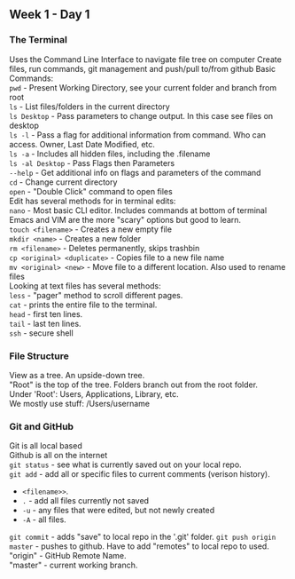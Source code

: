 ## Week 1 - Day 1
### The Terminal
Uses the Command Line Interface to navigate file tree on computer
Create files, run commands, git management and push/pull to/from github
Basic Commands:  
```pwd``` - Present Working Directory, see your current folder and branch from root  
```ls``` - List files/folders in the current directory  
```ls Desktop``` - Pass parameters to change output. In this case see files on desktop  
```ls -l``` - Pass a flag for additional information from command. Who can access. Owner, Last Date Modified, etc.  
```ls -a``` - Includes all hidden files, including the .filename  
```ls -al Desktop``` - Pass Flags then Parameters  
```--help``` - Get additional info on flags and parameters of the command  
```cd``` - Change current directory  
```open``` - "Double Click" command to open files  
Edit has several methods for in terminal edits:  
```nano``` - Most basic CLI editor. Includes commands at bottom of terminal  
Emacs and VIM are the more "scary" options but good to learn.  
```touch <filename>``` - Creates a new empty file  
```mkdir <name>``` - Creates a new folder  
```rm <filename>``` - Deletes permanently, skips trashbin  
```cp <original> <duplicate>``` - Copies file to a new file name  
```mv <original> <new>``` - Move file to a different location. Also used to rename files  
Looking at text files has several methods:  
```less``` - "pager" method to scroll different pages.  
```cat``` - prints the entire file to the terminal.  
```head``` - first ten lines.  
```tail``` - last ten lines.  
```ssh``` - secure shell

### File Structure
View as a tree. An upside-down tree.  
"Root" is the top of the tree. Folders branch out from the root folder.  
Under 'Root': Users, Applications, Library, etc.  
We mostly use stuff: /Users/username  

### Git and GitHub
Git is all local based  
Github is all on the internet  
```git status``` - see what is currently saved out on your local repo.  
```git add``` - add all or specific files to current comments (verison history). 
  
* ```<filename>>```. 
* ```.``` - add all files currently not saved  
* ```-u``` - any files that were edited, but not newly created  
* ```-A``` - all files.  

```git commit``` - adds "save" to local repo in the '.git' folder. 
```git push origin master``` - pushes to github. Have to add "remotes" to local repo to used.  
"origin" - GitHub Remote Name.  
"master" - current working branch.  

